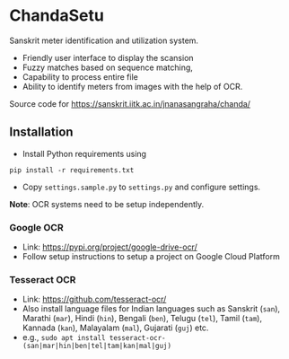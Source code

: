# ChandaSetu

Sanskrit meter identification and utilization system.

* Friendly user interface to display the scansion
* Fuzzy matches based on sequence matching,
* Capability to process entire file
* Ability to identify meters from images with the help of OCR.

Source code for https://sanskrit.iitk.ac.in/jnanasangraha/chanda/

## Installation

* Install Python requirements using

```pip install -r requirements.txt```

* Copy `settings.sample.py` to `settings.py` and configure settings.

**Note**: OCR systems need to be setup independently.

### Google OCR

* Link: https://pypi.org/project/google-drive-ocr/
* Follow setup instructions to setup a project on Google Cloud Platform

### Tesseract OCR

* Link: https://github.com/tesseract-ocr/
* Also install language files for Indian languages such as Sanskrit (`san`), Marathi (`mar`), Hindi (`hin`), Bengali (`ben`), Telugu (`tel`), Tamil (`tam`), Kannada (`kan`), Malayalam (`mal`), Gujarati (`guj`) etc.
* e.g.,
```sudo apt install tesseract-ocr-(san|mar|hin|ben|tel|tam|kan|mal|guj)```
